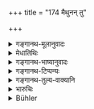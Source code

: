 +++
title = "174 मैथुनन् तु"

+++

<details><summary>गङ्गानथ-मूलानुवादः</summary>

If a twice-born man commits an unnatural offence with a male, or has intercourse with a female, in an ox-cart, or in water, or during the day,—he should take a bath along with his clothes.—(174)
</details>

<details><summary>मेधातिथिः</summary>

मैथुनेषु समनन्तरं सवाससः स्नानम् । **गोयाने** गन्त्र्यादाव् **अप्सु** चापि ॥ ११.१७४ ॥
</details>

<details><summary>गङ्गानथ-भाष्यानुवादः</summary>

In the case of such sexual intercourse, there should be immediate bath, with all the clothes on;—when it is committed in an ox-cart, or in water.—(174)
</details>

<details><summary>गङ्गानथ-टिप्पन्यः</summary>

This verse is quoted in *Parāśaramādhava* (Prāyaścitta p. 276);—and in
*Prāyaścittaviveka* (p. 369).
</details>

<details><summary>गङ्गानथ-तुल्य-वाक्यानि</summary>

**(verses 11.173-174)  
**

See Comparative notes for [Verse
11.173].
</details>

<details><summary>भारुचिः</summary>

पुंस्य् उपरिभोग्ये पूर्वश्लोक उक्तं प्रायश्चित्तं गुरु । इदं त्व् अन्यद् अन्यत्र प्रदेशे लघु प्रायस्चित्तम् । **योषिति वा द्विज** इति द्विजग्रहणं विसेषार्थम् । तत्स्त्रीपुंसयोर् मैथुनं विसेषयति । **गोयाने ऽप्सु** च याने **दिवा** **चैवा**याने ऽपि **सवासाः स्नानम् आचरेत्** । सवस्त्रस्नानोपदेशाच् च नित्याद् अधिकं विशिष्टम् इदं नैमित्तिकं स्नानम् उच्यते ॥ ११.१७३ ॥
</details>

<details><summary>Bühler</summary>

175	A twice-born man who commits an unnatural offence with a male, or has intercourse with a female in a cart drawn by oxen, in water, or in the day-time, shall bathe, dressed in his clothes.
</details>
